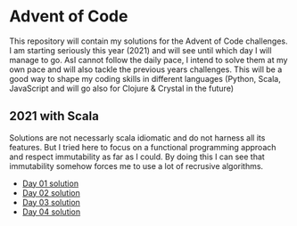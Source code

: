 # Advent of Code

This repository will contain my solutions for the Advent of Code challenges. I am starting seriously this year (2021) and will see until which day I will manage to go. AsI cannot follow the daily pace, I intend to solve them at my own pace and will also tackle the previous years challenges. This will be a good way to shape my coding skills in different languages (Python, Scala, JavaScript and will go also for Clojure & Crystal in the future)

## 2021 with Scala

Solutions are not necessarly scala idiomatic and do not harness all its features. But I tried here to focus on a functional programming approach and respect immutability as far as I could. By doing this I can see that immutability somehow forces me to use a lot of recrusive algorithms.

- [Day 01 solution](https://github.com/fbraza/adventofcode/blob/master/2021/src/main/scala/day01.scala)
- [Day 02 solution](https://github.com/fbraza/adventofcode/blob/master/2021/src/main/scala/day02.scala)
- [Day 03 solution](https://github.com/fbraza/adventofcode/blob/master/2021/src/main/scala/day03.scala)
- [Day 04 solution](https://github.com/fbraza/adventofcode/blob/master/2021/src/main/scala/day04.scala)
